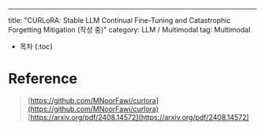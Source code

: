 ---
title: "CURLoRA: Stable LLM Continual Fine-Tuning and Catastrophic Forgetting Mitigation (작성 중)"
category: LLM / Multimodal
tag: Multimodal








* 목차
{:toc}












# Reference

> [https://github.com/MNoorFawi/curlora](https://github.com/MNoorFawi/curlora)<br>
> [https://arxiv.org/pdf/2408.14572](https://arxiv.org/pdf/2408.14572)
